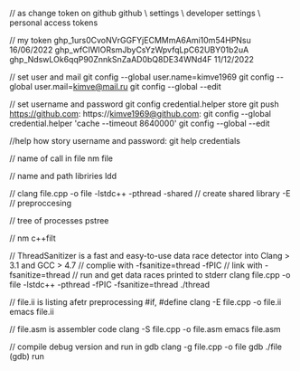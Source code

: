 // as change token on github
github \ settings \ developer settings \ personal access tokens

// my token
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	16/06/2022
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
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	11/12/2022


// set user and mail
git config --global user.name=kimve1969
git config --global user.mail=kimve@mail.ru
git config --global --edit


// set username and password
git config credential.helper store
git push
https://github.com: <username>
https://kimve1969@github.com: <password>
git config --global credential.helper 'cache --timeout 8640000'
git config --global --edit


//help how story username and password:
git help credentials

// name of call in file
nm file

// name and path libriries
ldd <file>

//
clang file.cpp -o file -lstdc++ -pthread
-shared // create shared library
-E // preproccesing

// tree of processes
pstree

// 
nm <file>
c++filt <simbol from file>

// ThreadSanitizer is a fast and easy-to-use data race detector into Clang > 3.1 and GCC > 4.7
// complie with -fsanitize=thread -fPIC
// link with -fsanitize=thread
// run and get data races printed to stderr
clang file.cpp -o file -lstdc++ -pthread -fPIC -fsanitize=thread
./thread

// file.ii is listing afetr preprocessing #if, #define 
clang -E file.cpp -o file.ii
emacs file.ii

// file.asm is assembler code
clang -S file.cpp -o file.asm
emacs file.asm

// compile debug version and run in gdb
clang -g file.cpp -o file
gdb ./file
(gdb) run